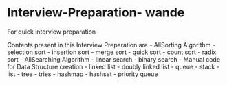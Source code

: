 # Interview-Preparation- wande
For quick interview preparation 

Contents present in this Interview Preparation are
    - AllSorting Algorithm
        - selection sort
        - insertion sort
        - merge sort
        - quick sort
        - count sort
        - radix sort
    - AllSearching Algorithm
        - linear search
        - binary search
    - Manual code for Data Structure creation
        - linked list
        - doubly linked list
        - queue
        - stack 
        - list
        - tree
        - tries
        - hashmap
        - hashset
        - priority queue
